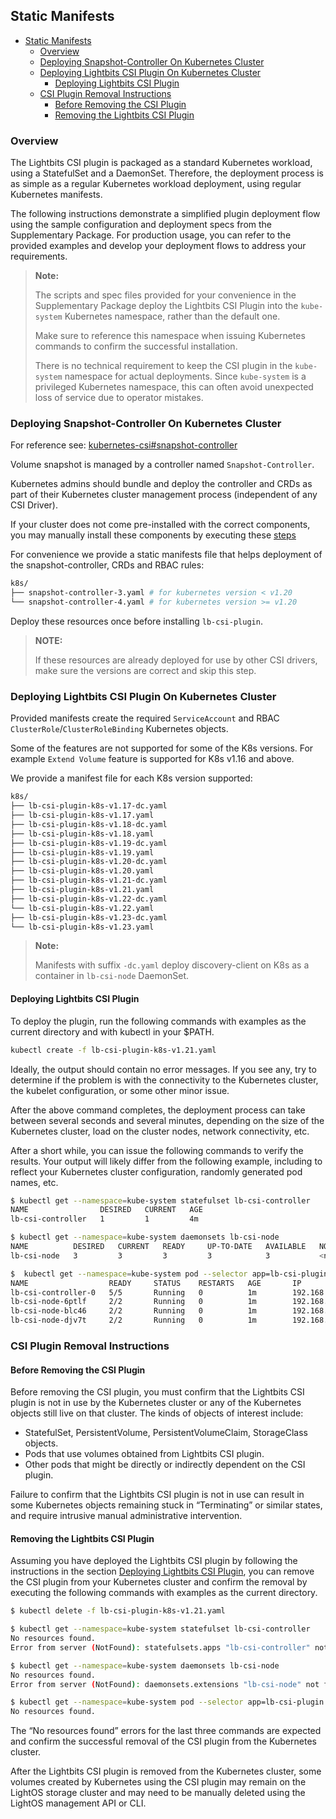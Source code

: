 <div style="page-break-after: always;"></div>

## Static Manifests

- [Static Manifests](#static-manifests)
  - [Overview](#overview)
  - [Deploying Snapshot-Controller On Kubernetes Cluster](#deploying-snapshot-controller-on-kubernetes-cluster)
  - [Deploying Lightbits CSI Plugin On Kubernetes Cluster](#deploying-lightbits-csi-plugin-on-kubernetes-cluster)
    - [Deploying Lightbits CSI Plugin](#deploying-lightbits-csi-plugin)
  - [CSI Plugin Removal Instructions](#csi-plugin-removal-instructions)
    - [Before Removing the CSI Plugin](#before-removing-the-csi-plugin)
    - [Removing the Lightbits CSI Plugin](#removing-the-lightbits-csi-plugin)

### Overview

The Lightbits CSI plugin is packaged as a standard Kubernetes workload, using a StatefulSet and a DaemonSet. Therefore, the deployment process is as simple as a regular Kubernetes workload deployment, using regular Kubernetes manifests.

The following instructions demonstrate a simplified plugin deployment flow using the sample configuration and deployment specs from the Supplementary Package. For production usage, you can refer to the provided examples and develop your deployment flows to address your requirements.

> **Note:**
>
> The scripts and spec files provided for your convenience in the Supplementary Package deploy the Lightbits CSI Plugin into the `kube-system` Kubernetes namespace, rather than the default one.
> 
> Make sure to reference this namespace when issuing Kubernetes commands to confirm the successful installation.
>
> There is no technical requirement to keep the CSI plugin in the `kube-system` namespace for actual deployments. Since `kube-system` is a privileged Kubernetes namespace, this can often avoid unexpected loss of service due to operator mistakes.

### Deploying Snapshot-Controller On Kubernetes Cluster

For reference see: [kubernetes-csi#snapshot-controller](https://kubernetes-csi.github.io/docs/snapshot-controller.html#snapshot-controller)

Volume snapshot is managed by a controller named `Snapshot-Controller`.

Kubernetes admins should bundle and deploy the controller and CRDs as part of their Kubernetes cluster management process (independent of any CSI Driver).

If your cluster does not come pre-installed with the correct components, you may manually install these components by executing these [steps](https://kubernetes-csi.github.io/docs/snapshot-controller.html#deployment)

For convenience we provide a static manifests file that helps deployment of the snapshot-controller, CRDs and RBAC rules:

```bash
k8s/
├── snapshot-controller-3.yaml # for kubernetes version < v1.20
└── snapshot-controller-4.yaml # for kubernetes version >= v1.20
```

Deploy these resources once before installing `lb-csi-plugin`.

> **NOTE:**
>
> If these resources are already deployed for use by other CSI drivers, make sure the versions are correct and skip this step.

### Deploying Lightbits CSI Plugin On Kubernetes Cluster

Provided manifests create the required `ServiceAccount` and RBAC `ClusterRole`/`ClusterRoleBinding` Kubernetes objects.

Some of the features are not supported for some of the K8s versions. For example `Extend Volume` feature is supported for K8s v1.16 and above.

We provide a manifest file for each K8s version supported:

```bash
k8s/
├── lb-csi-plugin-k8s-v1.17-dc.yaml
├── lb-csi-plugin-k8s-v1.17.yaml
├── lb-csi-plugin-k8s-v1.18-dc.yaml
├── lb-csi-plugin-k8s-v1.18.yaml
├── lb-csi-plugin-k8s-v1.19-dc.yaml
├── lb-csi-plugin-k8s-v1.19.yaml
├── lb-csi-plugin-k8s-v1.20-dc.yaml
├── lb-csi-plugin-k8s-v1.20.yaml
├── lb-csi-plugin-k8s-v1.21-dc.yaml
├── lb-csi-plugin-k8s-v1.21.yaml
├── lb-csi-plugin-k8s-v1.22-dc.yaml
└── lb-csi-plugin-k8s-v1.22.yaml
├── lb-csi-plugin-k8s-v1.23-dc.yaml
└── lb-csi-plugin-k8s-v1.23.yaml
```

>**Note:**
>
> Manifests with suffix `-dc.yaml` deploy discovery-client on K8s as a container in `lb-csi-node` DaemonSet.

#### Deploying Lightbits CSI Plugin

To deploy the plugin, run the following commands with examples as the current directory and with kubectl in your $PATH.

```bash
kubectl create -f lb-csi-plugin-k8s-v1.21.yaml
```

Ideally, the output should contain no error messages. If you see any, try to determine if the problem is with the connectivity to the Kubernetes cluster, the kubelet configuration, or some other minor issue.

After the above command completes, the deployment process can take between several seconds and several minutes, depending on the size of the Kubernetes cluster, load on the cluster nodes, network connectivity, etc.

After a short while, you can issue the following commands to verify the results. Your output will likely differ from the following example, including to reflect your Kubernetes cluster configuration, randomly generated pod names, etc.

```bash
$ kubectl get --namespace=kube-system statefulset lb-csi-controller
NAME                DESIRED   CURRENT   AGE
lb-csi-controller   1         1         4m

$ kubectl get --namespace=kube-system daemonsets lb-csi-node
NAME          DESIRED   CURRENT   READY     UP-TO-DATE   AVAILABLE   NODE SELECTOR   AGE
lb-csi-node   3         3         3         3            3           <none>          4m

$  kubectl get --namespace=kube-system pod --selector app=lb-csi-plugin -o wide
NAME                  READY     STATUS    RESTARTS   AGE       IP              NODE      NOMINATED NODE
lb-csi-controller-0   5/5       Running   0          1m        192.168.20.21   node1     <none>
lb-csi-node-6ptlf     2/2       Running   0          1m        192.168.20.20   node3     <none>
lb-csi-node-blc46     2/2       Running   0          1m        192.168.20.22   node4     <none>
lb-csi-node-djv7t     2/2       Running   0          1m        192.168.20.18   node2     <none>
```

### CSI Plugin Removal Instructions

#### Before Removing the CSI Plugin

Before removing the CSI plugin, you must confirm that the Lightbits CSI plugin is not in use by the Kubernetes cluster or any of the Kubernetes objects still live on that cluster. The kinds of objects of interest include:

- StatefulSet, PersistentVolume, PersistentVolumeClaim, StorageClass objects.
- Pods that use volumes obtained from Lightbits CSI plugin.
- Other pods that might be directly or indirectly dependent on the CSI plugin.

Failure to confirm that the Lightbits CSI plugin is not in use can result in some Kubernetes objects remaining stuck in “Terminating” or similar states, and require intrusive manual administrative intervention.

#### Removing the Lightbits CSI Plugin

Assuming you have deployed the Lightbits CSI plugin by following the instructions in the section [Deploying Lightbits CSI Plugin](#deploying-lightbits-csi-plugin), you can remove the CSI plugin from your Kubernetes cluster and confirm the removal by executing the following commands with examples as the current directory.

```bash
$ kubectl delete -f lb-csi-plugin-k8s-v1.21.yaml

$ kubectl get --namespace=kube-system statefulset lb-csi-controller
No resources found.
Error from server (NotFound): statefulsets.apps "lb-csi-controller" not found

$ kubectl get --namespace=kube-system daemonsets lb-csi-node
No resources found.
Error from server (NotFound): daemonsets.extensions "lb-csi-node" not found

$ kubectl get --namespace=kube-system pod --selector app=lb-csi-plugin
No resources found.
```

The “No resources found” errors for the last three commands are expected and confirm the successful removal of the CSI plugin from the Kubernetes cluster.

After the Lightbits CSI plugin is removed from the Kubernetes cluster, some volumes created by Kubernetes using the CSI plugin may remain on the LightOS storage cluster and may need to be manually deleted using the LightOS management API or CLI.
